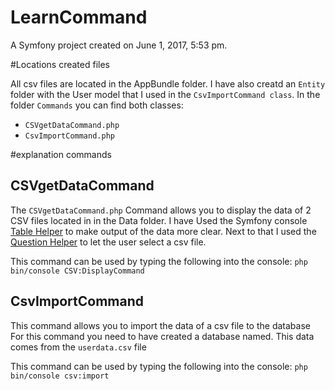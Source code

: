 LearnCommand
============

A Symfony project created on June 1, 2017, 5:53 pm.


#Locations created files

All csv files are located in the AppBundle folder. I have also creatd an `Entity` folder with the User model that I used in the `CsvImportCommand class`.
In the folder `Commands` you can find both classes:
 - `CSVgetDataCommand.php`
 - `CsvImportCommand.php`

#explanation commands

## CSVgetDataCommand
The `CSVgetDataCommand.php` Command allows you to display the data of 2 CSV files located in in the Data folder.
I have Used the Symfony console [Table Helper](http://symfony.com/doc/current/components/console/helpers/table.html) to make output of the data more clear.
 Next to that I used the [Question Helper](http://symfony.com/doc/current/components/console/helpers/questionhelper.html) to let the user select a csv file.

This command can be used by typing the following into the console:
`php bin/console CSV:DisplayCommand`

## CsvImportCommand
This command allows you to import the data of a csv file to the database
For this command you need to have created a database named. This data comes from the  `userdata.csv` file

This command can be used by typing the following into the console:
`php bin/console csv:import`




